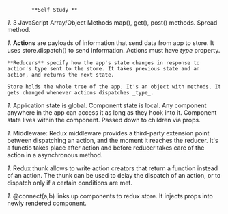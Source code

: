             **Self Study **

_1._ 3 JavaScript Array/Object Methods 
    map(), get(), post() methods.
    Spread method. 

_1._ **Actions** are payloads of information that send data from app to store. It uses store.dispatch() to send information. Actions must have _type_ property.

    **Reducers** specify how the app's state changes in response to action's type sent to the store. It takes previous state and an action, and returns the next state.

    Store holds the whole tree of the app. It's an object with methods. It gets changed whenever actions dispatches _type_.

_1._ Application state is global. Component state is local. Any component anywhere in the app can access it as long as they hook into it. Component state lives within the component. Passed down to children via props.

_1._ Middleware: Redux middleware provides a third-party extension point between dispatching an action, and the moment it reaches the reducer. It's a functio takes place after action and before reducer takes care of the action in a asynchronous method. 

_1._ Redux thunk allows to write action creators that return a function instead of an action. The thunk can be used to delay the dispatch of an action, or to dispatch only if a certain conditions are met. 

_1._ @connect(a,b) links up components to redux store. It injects props into newly rendered component.



